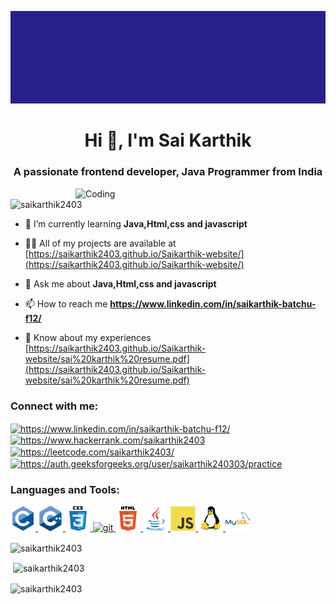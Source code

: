 <p align="center">
  <img src="https://github.com/saikarthik2403/saikarthik2403/blob/main/cideo.gif" alt="Sublime's custom image"/>
</p>
<h1 align="center">Hi 👋, I'm Sai Karthik</h1>
<h3 align="center">A passionate frontend developer, Java Programmer from India</h3>
<img align="right" alt="Coding" width="400" src="https://steamuserimages-a.akamaihd.net/ugc/1631947648964785474/81CBA15178466DD47195A239232202E78987B714/?imw=637&imh=358&ima=fit&impolicy=Letterbox&imcolor=%23000000&letterbox=true">

<p align="left"> <img src="https://komarev.com/ghpvc/?username=saikarthik2403&label=Profile%20views&color=0e75b6&style=flat" alt="saikarthik2403" /> </p>

- 🌱 I’m currently learning **Java,Html,css and javascript**

- 👨‍💻 All of my projects are available at [https://saikarthik2403.github.io/Saikarthik-website/](https://saikarthik2403.github.io/Saikarthik-website/)

- 💬 Ask me about **Java,Html,css and javascript**

- 📫 How to reach me **https://www.linkedin.com/in/saikarthik-batchu-f12/**

- 📄 Know about my experiences [https://saikarthik2403.github.io/Saikarthik-website/sai%20karthik%20resume.pdf](https://saikarthik2403.github.io/Saikarthik-website/sai%20karthik%20resume.pdf)

<h3 align="left">Connect with me:</h3>
<p align="left">
<a href="https://linkedin.com/in/saikarthik-batchu-f12/" target="blank"><img align="center" src="https://raw.githubusercontent.com/rahuldkjain/github-profile-readme-generator/master/src/images/icons/Social/linked-in-alt.svg" alt="https://www.linkedin.com/in/saikarthik-batchu-f12/" height="30" width="40" /></a>
<a href="https://www.hackerrank.com/saikarthik2403" target="blank"><img align="center" src="https://raw.githubusercontent.com/rahuldkjain/github-profile-readme-generator/master/src/images/icons/Social/hackerrank.svg" alt="https://www.hackerrank.com/saikarthik2403" height="30" width="40" /></a>
<a href="https://www.leetcode.com/saikarthik2403/" target="blank"><img align="center" src="https://raw.githubusercontent.com/rahuldkjain/github-profile-readme-generator/master/src/images/icons/Social/leet-code.svg" alt="https://leetcode.com/saikarthik2403/" height="30" width="40" /></a>
<a href="https://auth.geeksforgeeks.org/user/saikarthik240303/practice" target="blank"><img align="center" src="https://raw.githubusercontent.com/rahuldkjain/github-profile-readme-generator/master/src/images/icons/Social/geeks-for-geeks.svg" alt="https://auth.geeksforgeeks.org/user/saikarthik240303/practice" height="30" width="40" /></a>
</p>

<h3 align="left">Languages and Tools:</h3>
<p align="left"> <a href="https://www.cprogramming.com/" target="_blank" rel="noreferrer"> <img src="https://raw.githubusercontent.com/devicons/devicon/master/icons/c/c-original.svg" alt="c" width="40" height="40"/> </a> <a href="https://www.w3schools.com/cpp/" target="_blank" rel="noreferrer"> <img src="https://raw.githubusercontent.com/devicons/devicon/master/icons/cplusplus/cplusplus-original.svg" alt="cplusplus" width="40" height="40"/> </a> <a href="https://www.w3schools.com/css/" target="_blank" rel="noreferrer"> <img src="https://raw.githubusercontent.com/devicons/devicon/master/icons/css3/css3-original-wordmark.svg" alt="css3" width="40" height="40"/> </a> <a href="https://git-scm.com/" target="_blank" rel="noreferrer"> <img src="https://www.vectorlogo.zone/logos/git-scm/git-scm-icon.svg" alt="git" width="40" height="40"/> </a> <a href="https://www.w3.org/html/" target="_blank" rel="noreferrer"> <img src="https://raw.githubusercontent.com/devicons/devicon/master/icons/html5/html5-original-wordmark.svg" alt="html5" width="40" height="40"/> </a> <a href="https://www.java.com" target="_blank" rel="noreferrer"> <img src="https://raw.githubusercontent.com/devicons/devicon/master/icons/java/java-original.svg" alt="java" width="40" height="40"/> </a> <a href="https://developer.mozilla.org/en-US/docs/Web/JavaScript" target="_blank" rel="noreferrer"> <img src="https://raw.githubusercontent.com/devicons/devicon/master/icons/javascript/javascript-original.svg" alt="javascript" width="40" height="40"/> </a> <a href="https://www.linux.org/" target="_blank" rel="noreferrer"> <img src="https://raw.githubusercontent.com/devicons/devicon/master/icons/linux/linux-original.svg" alt="linux" width="40" height="40"/> </a> <a href="https://www.mysql.com/" target="_blank" rel="noreferrer"> <img src="https://raw.githubusercontent.com/devicons/devicon/master/icons/mysql/mysql-original-wordmark.svg" alt="mysql" width="40" height="40"/> </a> </p>

<p><img align="center" src="https://github-readme-stats.vercel.app/api/top-langs?username=saikarthik2403&show_icons=true&locale=en&layout=compact" alt="saikarthik2403" /></p>
<p>&nbsp;<img align="center" src="https://github-readme-stats.vercel.app/api?username=saikarthik2403&show_icons=true&locale=en" alt="saikarthik2403" /></p>
<p><img align="center" src="https://github-readme-streak-stats.herokuapp.com/?user=saikarthik2403&" alt="saikarthik2403" /></p>

